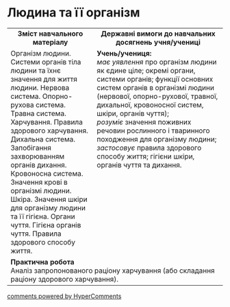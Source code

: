 <div id="hypercomments_widget" class="js-hypercomments-widget invisible"></div>

Людина та її організм
=============================================

<table>
  <tr>
    <td width="40%" align="center"><b>Зміст навчального матеріалу<b></td>
    <td width="60%" align="center"><b>Державні вимоги до навчальних досягнень учня/учениці</b></td>
  </tr>
  <tr>
    <td width="40%" style="vertical-align:top !important;">
Організм людини. Системи органів тіла людини та їхнє значення для життя людини. Нервова система. Опорно-рухова система. Травна система. Харчування. Правила здорового харчування. Дихальна система. Запобігання захворюванням органів дихання. Кровоносна система. Значення крові в організмі людини. Шкіра. Значення шкіри для організму людини та її гігієна. Органи чуття. Гігієна органів чуття. Правила здорового способу життя. 
    </td>
    <td width="60%" style="vertical-align:top !important;">
      <b>Учень/учениця:</b><br>
<i>має уявлення</i> про організм людини як єдине ціле; окремі органи, системи органів; функції основних систем органів в організмі людини (нервової, опорно-рухової, травної, дихальної, кровоносної систем, шкіри, органів чуття);<br>
<i>розуміє</i> значення поживних речовин рослинного і тваринного походження для організму людини;<br>
<i>застосовує</i> правила здорового способу життя; гігієни шкіри, органів чуття та дихання.
	  </td>
  </tr>
    <tr>
    <td width="40%" align="left" style="vertical-align:top !important;" colspan="2">
<b>Практична робота</b><br>
Аналіз запропонованого раціону харчування (або складання раціону здорового харчування).</td>
  </tr>
</table>

<div class="js-hypercomments-container">
<a href="http://hypercomments.com" class="hc-link" title="comments widget">comments powered by HyperComments</a>
</div>